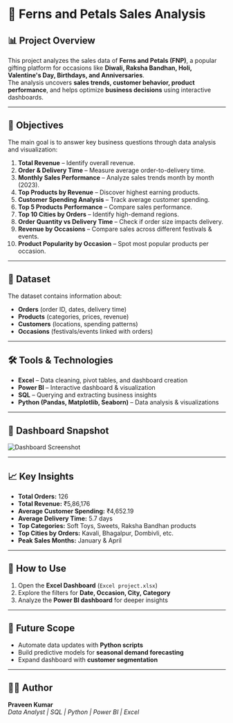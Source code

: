 # 🌸 Ferns and Petals Sales Analysis

## 📊 Project Overview
This project analyzes the sales data of **Ferns and Petals (FNP)**, a popular gifting platform for occasions like **Diwali, Raksha Bandhan, Holi, Valentine's Day, Birthdays, and Anniversaries**.  
The analysis uncovers **sales trends, customer behavior, product performance**, and helps optimize **business decisions** using interactive dashboards.

---

## 🚀 Objectives
The main goal is to answer key business questions through data analysis and visualization:

1. **Total Revenue** – Identify overall revenue.
2. **Order & Delivery Time** – Measure average order-to-delivery time.
3. **Monthly Sales Performance** – Analyze sales trends month by month (2023).
4. **Top Products by Revenue** – Discover highest earning products.
5. **Customer Spending Analysis** – Track average customer spending.
6. **Top 5 Products Performance** – Compare sales performance.
7. **Top 10 Cities by Orders** – Identify high-demand regions.
8. **Order Quantity vs Delivery Time** – Check if order size impacts delivery.
9. **Revenue by Occasions** – Compare sales across different festivals & events.
10. **Product Popularity by Occasion** – Spot most popular products per occasion.

---

## 📂 Dataset
The dataset contains information about:
- **Orders** (order ID, dates, delivery time)
- **Products** (categories, prices, revenue)
- **Customers** (locations, spending patterns)
- **Occasions** (festivals/events linked with orders)

---

## 🛠️ Tools & Technologies
- **Excel** – Data cleaning, pivot tables, and dashboard creation  
- **Power BI** – Interactive dashboard & visualization  
- **SQL** – Querying and extracting business insights  
- **Python (Pandas, Matplotlib, Seaborn)** – Data analysis & visualizations  

---

## 📸 Dashboard Snapshot
![Dashboard Screenshot](Screenshot%202025-09-21%20105359.png)

---

## 📈 Key Insights
- **Total Orders:** 126  
- **Total Revenue:** ₹5,86,176  
- **Average Customer Spending:** ₹4,652.19  
- **Average Delivery Time:** 5.7 days  
- **Top Categories:** Soft Toys, Sweets, Raksha Bandhan products  
- **Top Cities by Orders:** Kavali, Bhagalpur, Dombivli, etc.  
- **Peak Sales Months:** January & April  

---

## 📌 How to Use
1. Open the **Excel Dashboard** (`Excel project.xlsx`)  
2. Explore the filters for **Date, Occasion, City, Category**  
3. Analyze the **Power BI dashboard** for deeper insights  

---

## 📜 Future Scope
- Automate data updates with **Python scripts**  
- Build predictive models for **seasonal demand forecasting**  
- Expand dashboard with **customer segmentation**  

---

## 👨‍💻 Author
**Praveen Kumar**  
_Data Analyst | SQL | Python | Power BI | Excel_

